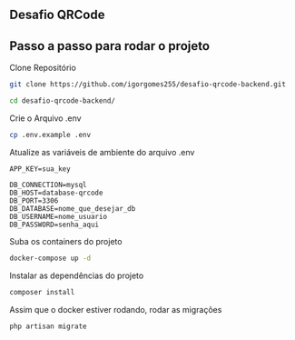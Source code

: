 ## Desafio QRCode

## Passo a passo para rodar o projeto

Clone Repositório

```sh
git clone https://github.com/igorgomes255/desafio-qrcode-backend.git
```

```sh
cd desafio-qrcode-backend/
```

Crie o Arquivo .env

```sh
cp .env.example .env
```

Atualize as variáveis de ambiente do arquivo .env

```dosini
APP_KEY=sua_key

DB_CONNECTION=mysql
DB_HOST=database-qrcode
DB_PORT=3306
DB_DATABASE=nome_que_desejar_db
DB_USERNAME=nome_usuario
DB_PASSWORD=senha_aqui
```

Suba os containers do projeto

```sh
docker-compose up -d
```

Instalar as dependências do projeto

```sh
composer install
```

Assim que o docker estiver rodando, rodar as migrações

```sh
php artisan migrate
```

